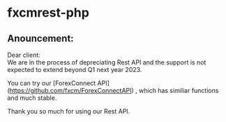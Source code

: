 # fxcmrest-php

## Anouncement:
Dear client:  
We are in the process of depreciating Rest API and the support is not expected to extend beyond Q1 next year 2023.

You can try our [ForexConnect API] (https://github.com/fxcm/ForexConnectAPI) , which has similiar functions and much stable.

Thank you so much for using our Rest API.
